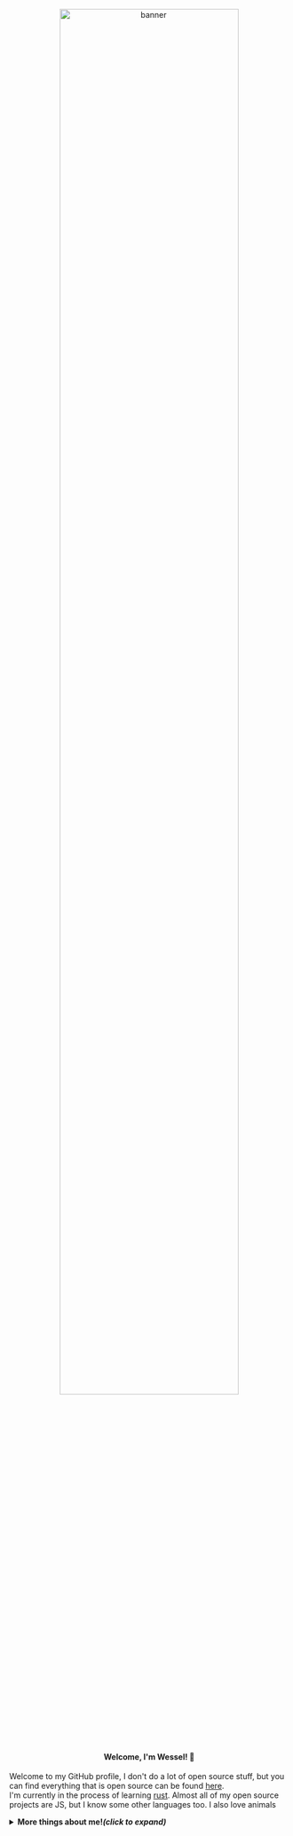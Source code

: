 <p align="center">
<img src="https://github.com/Wessel/Wessel/blob/master/assets/banner.png?raw=true" alt="banner" width=80% height=80%> <br>
</p>
<p align="center">
  <h4 align="center">Welcome, I'm Wessel! 👋</h4>
</p>

Welcome to my GitHub profile, I don't do a lot of open source stuff, but you can find everything that is open source can be found [here](https://github.com/PassTheWessel?tab=repositories&q=&type=public).<br>
I'm currently in the process of learning [rust](https://rust-lang.org). Almost all of my open source projects are JS, but I know some other languages too. I also love animals <br/>
<details>
  <summary><b>More things about me!<i>(click to expand)</i></b></summary>

  <br>

  [![GitHub Stats](https://github-readme-stats.vercel.app/api?username=wessel&show_icons=true&hide_border=true)](https://github.com/anuraghazra/github-readme-stats)


<p align="center">
  <i> Connect with me! :incoming_envelope: </i>
</p>

<p align="center">
  <a href="https://twitter.com/wessel_tip"><img src="https://github.com/Wessel/Wessel/blob/master/assets/twitter.svg" width="30px" alt="Twitter"></a>
  <a href="mailto:discord@go2it.eu"><img src="https://github.com/Wessel/Wessel/blob/master/assets/email.svg" width="30px" alt="E-mail"></a>
</p>
</details>

<!--
**PassTheWessel/PassTheWessel** is a ✨ _special_ ✨ repository because its `README.md` (this file) appears on your GitHub profile.

Here are some ideas to get you started:

- 🔭 I’m currently working on ...
- 🌱 I’m currently learning ...
- 👯 I’m looking to collaborate on ...
- 🤔 I’m looking for help with ...
- 💬 Ask me about ...
- 📫 How to reach me: ...
- 😄 Pronouns: ...
- ⚡ Fun fact: ...
-->
